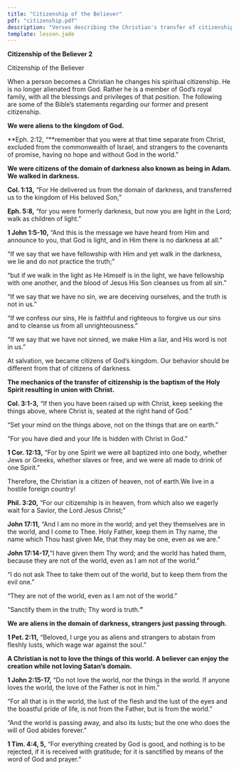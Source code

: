 ```yaml
---
title: "Citizenship of the Believer"
pdf: "citizenship.pdf"
description: "Verses describing the Christian's transfer of citizenship from the world to the heavenly kingdom through union with Christ."
template: lesson.jade
---
```



**Citizenship of the Believer 2**

Citizenship of the Believer

When a person becomes a Christian he changes his spiritual citizenship.
He is no longer alienated from God. Rather he is a member of God’s royal
family, with all the blessings and privileges of that position. The
following are some of the Bible’s statements regarding our former and
present citizenship.

**We were aliens to the kingdom of God.**

**Eph. 2:12, “**remember that you were at that time separate from
Christ, excluded from the commonwealth of Israel, and strangers to the
covenants of promise, having no hope and without God in the world.”

**We were citizens of the domain of darkness also known as being in
Adam. We walked in darkness.**

**Col. 1:13,** “For He delivered us from the domain of darkness, and
transferred us to the kingdom of His beloved Son,”

**Eph. 5:8,** “for you were formerly darkness, but now you are light in
the Lord; walk as children of light.”

**1 John 1:5-10,** “And this is the message we have heard from Him and
announce to you, that God is light, and in Him there is no darkness at
all.”

“If we say that we have fellowship with Him and yet walk in the
darkness, we lie and do not practice the truth;”

“but if we walk in the light as He Himself is in the light, we have
fellowship with one another, and the blood of Jesus His Son cleanses us
from all sin.”

“If we say that we have no sin, we are deceiving ourselves, and the
truth is not in us.”

“If we confess our sins, He is faithful and righteous to forgive us our
sins and to cleanse us from all unrighteousness.”

“If we say that we have not sinned, we make Him a liar, and His word is
not in us.”

At salvation, we became citizens of God’s kingdom. Our behavior should
be different from that of citizens of darkness.

**The mechanics of the transfer of citizenship is the baptism of the
Holy Spirit resulting in union with Christ.**

**Col. 3:1-3,** “If then you have been raised up with Christ, keep
seeking the things above, where Christ is, seated at the right hand of
God.”

“Set your mind on the things above, not on the things that are on
earth.”

“For you have died and your life is hidden with Christ in God.”

**1 Cor. 12:13,** “For by one Spirit we were all baptized into one body,
whether Jews or Greeks, whether slaves or free, and we were all made to
drink of one Spirit.”

Therefore, the Christian is a citizen of heaven, not of earth.We live in
a hostile foreign country!

**Phil. 3:20,** “For our citizenship is in heaven, from which also we
eagerly wait for a Savior, the Lord Jesus Christ;”

**John 17:11,** “And I am no more in the world; and yet they themselves
are in the world, and I come to Thee. Holy Father, keep them in Thy
name, the name which Thou hast given Me, that they may be one, even as
we are.”

**John 17:14-17,**“I have given them Thy word; and the world has hated
them, because they are not of the world, even as I am not of the world.”

“I do not ask Thee to take them out of the world, but to keep them from
the evil one.”

“They are not of the world, even as I am not of the world.”

"Sanctify them in the truth; Thy word is truth.**”**

**We are aliens in the domain of darkness, strangers just passing
through.**

**1 Pet. 2:11,** “Beloved, I urge you as aliens and strangers to abstain
from fleshly lusts, which wage war against the soul.”

**A Christian is not to love the things of this world. A believer can
enjoy the creation while not loving Satan’s domain.**

**1 John 2:15-17,** “Do not love the world, nor the things in the world.
If anyone loves the world, the love of the Father is not in him.”

“For all that is in the world, the lust of the flesh and the lust of the
eyes and the boastful pride of life, is not from the Father, but is from
the world.”

“And the world is passing away, and also its lusts; but the one who does
the will of God abides forever.”

**1 Tim. 4:4, 5,** “For everything created by God is good, and nothing
is to be rejected, if it is received with gratitude; for it is
sanctified by means of the word of God and prayer.”

